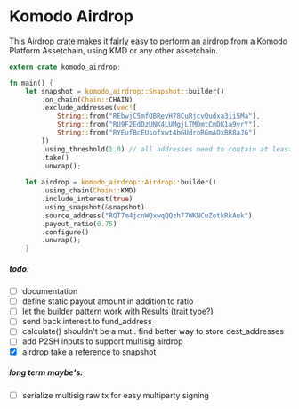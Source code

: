 Komodo Airdrop
==============

This Airdrop crate makes it fairly easy to perform an airdrop from a Komodo Platform Assetchain, using KMD or any other assetchain.

```rust
extern crate komodo_airdrop;    

fn main() {    
    let snapshot = komodo_airdrop::Snapshot::builder()
        .on_chain(Chain::CHAIN)
        .exclude_addresses(vec![
            String::from("REbwjC5mfQBRevH78CuRjcvQudxa3ii5Ma"),
            String::from("RU9F2EdDzUNK4LUMgjLTMDmtCmDK1a9vrY"),
            String::from("RYEufBcEUsofxwt4bGUdroRGmAQxBR8aJG")
        ])
        .using_threshold(1.0) // all addresses need to contain at least 1 CHAIN
        .take()
        .unwrap();
    
    let airdrop = komodo_airdrop::Airdrop::builder()
        .using_chain(Chain::KMD)
        .include_interest(true)
        .using_snapshot(&snapshot)
        .source_address("RQT7m4jcnWQxwqQQzh77WKNCuZotkRkAuk")
        .payout_ratio(0.75)
        .configure()
        .unwrap();
    }
```

##### todo:

- [ ] documentation
- [ ] define static payout amount in addition to ratio
- [ ] let the builder pattern work with Results (trait type?)
- [ ] send back interest to fund_address
- [ ] calculate() shouldn't be a mut.. find better way to store dest_addresses
- [ ] add P2SH inputs to support multisig airdrop
- [x] airdrop take a reference to snapshot

##### long term maybe's:
- [ ] serialize multisig raw tx for easy multiparty signing